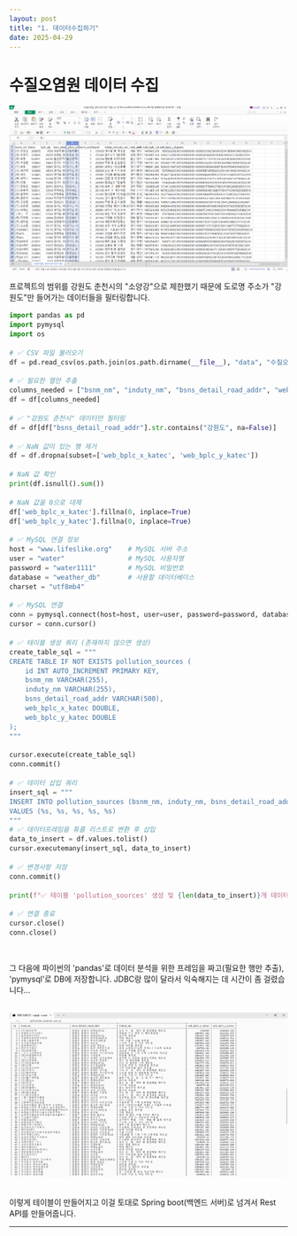 ```yaml
---
layout: post
title: "1. 데이터수집하기"
date: 2025-04-29
---
```


# 수질오염원 데이터 수집

<div style="text-align: center;">
  <img src="/사진들/water/수질오염원csv.png" alt="" />
</div>

프로젝트의 범위를 강원도 춘천시의 "소양강"으로 제한했기 때문에 도로명 주소가 "강원도"만 들어가는 데이터들을 필터링합니다.

```python
import pandas as pd
import pymysql
import os

# ✅ CSV 파일 불러오기
df = pd.read_csv(os.path.join(os.path.dirname(__file__), "data", "수질오염원_정보(2023년11월).csv"), encoding="cp949")

# ✅ 필요한 열만 추출
columns_needed = ["bsnm_nm", "induty_nm", "bsns_detail_road_addr", "web_bplc_x_katec", "web_bplc_y_katec"]
df = df[columns_needed]

# ✅ "강원도 춘천시" 데이터만 필터링
df = df[df["bsns_detail_road_addr"].str.contains("강원도", na=False)]

# ✅ NaN 값이 있는 행 제거
df = df.dropna(subset=['web_bplc_x_katec', 'web_bplc_y_katec'])

# NaN 값 확인
print(df.isnull().sum())

# NaN 값을 0으로 대체
df['web_bplc_x_katec'].fillna(0, inplace=True)
df['web_bplc_y_katec'].fillna(0, inplace=True)

# ✅ MySQL 연결 정보
host = "www.lifeslike.org"    # MySQL 서버 주소
user = "water"                # MySQL 사용자명
password = "water1111"        # MySQL 비밀번호
database = "weather_db"       # 사용할 데이터베이스
charset = "utf8mb4"

# ✅ MySQL 연결
conn = pymysql.connect(host=host, user=user, password=password, database=database, charset=charset, use_unicode=True)
cursor = conn.cursor()

# ✅ 테이블 생성 쿼리 (존재하지 않으면 생성)
create_table_sql = """
CREATE TABLE IF NOT EXISTS pollution_sources (
    id INT AUTO_INCREMENT PRIMARY KEY,
    bsnm_nm VARCHAR(255),
    induty_nm VARCHAR(255),
    bsns_detail_road_addr VARCHAR(500),
    web_bplc_x_katec DOUBLE,
    web_bplc_y_katec DOUBLE
);
"""

cursor.execute(create_table_sql)
conn.commit()

# ✅ 데이터 삽입 쿼리
insert_sql = """
INSERT INTO pollution_sources (bsnm_nm, induty_nm, bsns_detail_road_addr, web_bplc_x_katec, web_bplc_y_katec)
VALUES (%s, %s, %s, %s, %s)
"""
# ✅ 데이터프레임을 튜플 리스트로 변환 후 삽입
data_to_insert = df.values.tolist()
cursor.executemany(insert_sql, data_to_insert)
  
# ✅ 변경사항 저장
conn.commit()

print(f"✅ 테이블 'pollution_sources' 생성 및 {len(data_to_insert)}개 데이터 삽입 완료!")

# ✅ 연결 종료
cursor.close()
conn.close()
```

<br>

그 다음에 파이썬의 'pandas'로 데이터 분석을 위한 프레임을 짜고(필요한 행만 추출), 'pymysql'로 DB에 저장합니다. JDBC랑 많이 달라서 익숙해지는 데 시간이 좀 걸렸습니다...

<br>

<div style="text-align: center;">
  <img src="/사진들/water/수질오염원DB.png" alt="" />
</div>

<br>

이렇게 테이블이 만들어지고 이걸 토대로 Spring boot(백엔드 서버)로 넘겨서 Rest API를 만들어줍니다.

---


